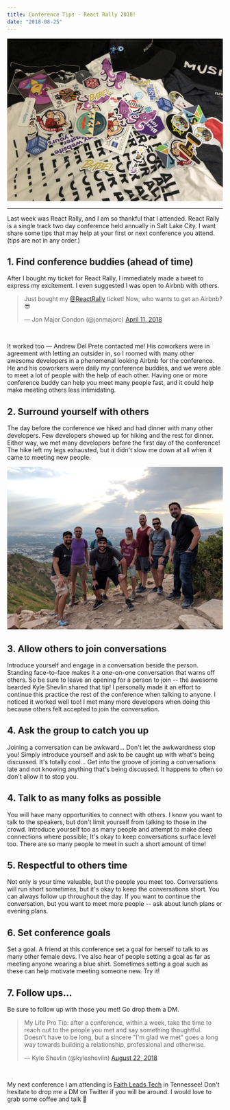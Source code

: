 ```yaml
---
title: Conference Tips - React Rally 2018!
date: "2018-08-25"
---
```


<img src="./react-rally-2018-swag.JPG"/>
<br/>
<hr/>

Last week was React Rally, and I am so thankful that I attended. React Rally is a single track two day conference held
annually in Salt Lake City. I want share some tips that may help at your first or next conference you attend. (tips are not
in any order.)

## 1. Find conference buddies (ahead of time)

After I bought my ticket for React Rally, I immediately made a tweet to express
my excitement. I even suggested I was open to Airbnb with others.

<div class="tweet--centered">
  <blockquote class="twitter-tweet"><p lang="en" dir="ltr">Just bought my <a href="https://twitter.com/ReactRally?ref_src=twsrc%5Etfw">@ReactRally</a> ticket! Now, who wants to get an Airbnb? 😎</p>&mdash; Jon Major Condon (@jonmajorc) <a href="https://twitter.com/jonmajorc/status/984134686632013824?ref_src=twsrc%5Etfw">April 11, 2018</a></blockquote> 
</div>
<br/>

It worked too — Andrew Del Prete contacted me! His coworkers were in agreement with
letting an outsider in, so I roomed with many other awesome developers in a phenomenal looking Airbnb for the conference.
He and his coworkers were daily my conference buddies, and we were able to meet a lot of people with the help of each other.
Having one or more conference buddy can help you meet many people fast, and it could help make meeting others less
intimidating.

## 2. Surround yourself with others

The day before the conference we hiked and had dinner with many other developers. Few developers showed up for hiking
and the rest for dinner. Either way, we met many developers before the first day of the conference! The hike left my
legs exhausted, but it didn't slow me down at all when it came to meeting new people.

<img src="./conf-buddies.JPG">
<br/>

## 3. Allow others to join conversations

Introduce yourself and engage in a conversation beside the person. Standing face-to-face makes it a one-on-one
conversation that warns off others. So be sure to leave an opening for a person to join -- the awesome bearded Kyle
Shevlin shared that tip! I personally made it an effort to continue this practice the rest of the conference when
talking to anyone. I noticed it worked well too! I met many more developers when doing this because others felt accepted
to join the conversation.

## 4. Ask the group to catch you up

Joining a conversation can be awkward... Don't let the awkwardness stop you! Simply introduce yourself and ask to be
caught up with what's being discussed. It's totally cool... Get into the groove of joining a conversations late and not
knowing anything that's being discussed. It happens to often so don't allow it to stop you.

## 4. Talk to as many folks as possible

You will have many opportunities to connect with others. I know you want to talk to the speakers, but don't limit
yourself from talking to those in the crowd. Introduce yourself too as many people and attempt to make deep connections
where possible; It's okay to keep conversations surface level too. There are so many people to meet in such a short
amount of time!

## 5. Respectful to others time

Not only is your time valuable, but the people you meet too. Conversations will run short sometimes, but it's okay to
keep the conversations short. You can always follow up throughout the day. If you want to continue the conversation, but
you want to meet more people -- ask about lunch plans or evening plans.

## 6. Set conference goals

Set a goal. A friend at this conference set a goal for herself to talk to as many other female devs. I’ve also hear of
people setting a goal as far as meeting anyone wearing a blue shirt. Sometimes setting a goal such as these can help
motivate meeting someone new. Try it!

## 7. Follow ups...

Be sure to follow up with those you met! Go drop them a DM.

<div class="tweet--centered">
  <blockquote class="twitter-tweet" data-lang="en"><p lang="en" dir="ltr">My Life Pro Tip: after a conference, within a week, take the time to reach out to the people you met and say something thoughtful. Doesn&#39;t have to be long, but a sincere &quot;I&#39;m glad we met&quot; goes a long way towards building a relationship, professional and otherwise.</p>&mdash; Kyle Shevlin (@kyleshevlin) <a href="https://twitter.com/kyleshevlin/status/1032288824838090752?ref_src=twsrc%5Etfw">August 22, 2018</a></blockquote>
</div>
<br/>

My next conference I am attending is <a href="http://faithleads.tech/" class="box-shadow-faithLeads">Faith Leads Tech</a> in Tennessee! Don't hesitate to drop me a DM on Twitter if you will be around. I would love to grab some coffee and talk 👋
